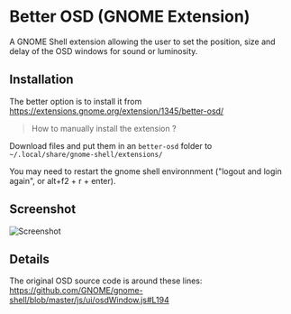 # Better OSD (GNOME Extension)
A GNOME Shell extension allowing the user to set the position, size and delay of the OSD windows for sound or luminosity.

## Installation
The better option is to install it from https://extensions.gnome.org/extension/1345/better-osd/

> How to manually install the extension ?

Download files and put them in an `better-osd` folder to `~/.local/share/gnome-shell/extensions/`

You may need to restart the gnome shell environnment ("logout and login again", or alt+f2 + r + enter).

## Screenshot

![Screenshot](https://i.imgur.com/ZcfHz07.jpg)

## Details
The original OSD source code is around these lines: https://github.com/GNOME/gnome-shell/blob/master/js/ui/osdWindow.js#L194
